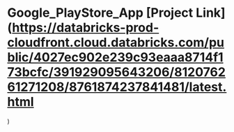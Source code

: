 # Google_PlayStore_App [Project Link](https://databricks-prod-cloudfront.cloud.databricks.com/public/4027ec902e239c93eaaa8714f173bcfc/391929095643206/812076261271208/8761874237841481/latest.html
)
